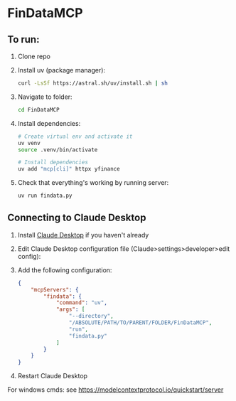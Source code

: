 # FinDataMCP
 
## To run:
1. Clone repo

2. Install uv (package manager):
   ```bash
   curl -LsSf https://astral.sh/uv/install.sh | sh
   ```

3. Navigate to folder:
   ```bash
   cd FinDataMCP
   ```

3. Install dependencies:
   ```bash
   # Create virtual env and activate it
   uv venv
   source .venv/bin/activate
   
   # Install dependencies
   uv add "mcp[cli]" httpx yfinance
   ```

4. Check that everything's working by running server:
   ```bash
   uv run findata.py
   ```

## Connecting to Claude Desktop

1. Install [Claude Desktop](https://claude.ai/desktop) if you haven't already

2. Edit Claude Desktop configuration file (Claude>settings>developer>edit config):

3. Add the following configuration:
   ```json
   {
       "mcpServers": {
           "findata": {
               "command": "uv",
               "args": [
                   "--directory",
                   "/ABSOLUTE/PATH/TO/PARENT/FOLDER/FinDataMCP",
                   "run",
                   "findata.py"
               ]
           }
       }
   }
   ```

4. Restart Claude Desktop

For windows cmds: see https://modelcontextprotocol.io/quickstart/server
